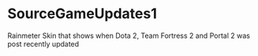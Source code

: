 # SourceGameUpdates1
Rainmeter Skin that shows when Dota 2, Team Fortress 2 and Portal 2 was post recently updated
